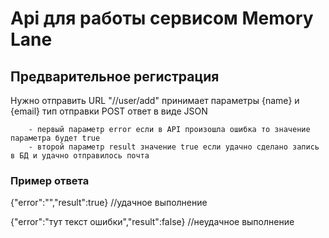 # Api для работы сервисом Memory Lane
## Предварительное регистрация

Нужно отправить URL "//user/add" принимает параметры {name} и {email} тип отправки POST ответ в виде JSON

        - первый параметр error если в API произошла ошибка то значение параметра будет true
        - второй параметр result значение true если удачно сделано запись в БД и удачно отправилось почта

### Пример ответа

{"error":"","result":true} //удачное выполнение

{"error":"тут текст ошибки","result":false} //неудачное выполнение
